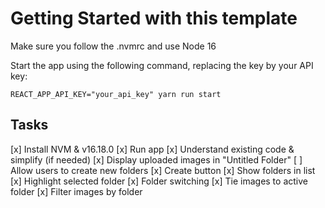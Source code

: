 # Getting Started with this template

Make sure you follow the .nvmrc and use Node 16

Start the app using the following command, replacing the key by your API key:

    REACT_APP_API_KEY="your_api_key" yarn run start


## Tasks
[x] Install NVM & v16.18.0
[x] Run app
[x] Understand existing code & simplify (if needed)
[x] Display uploaded images in "Untitled Folder"
[ ] Allow users to create new folders
    [x] Create button
    [x] Show folders in list
    [x] Highlight selected folder
    [x] Folder switching
    [x] Tie images to active folder
    [x] Filter images by folder
